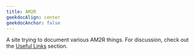 ```yaml
---
title: AM2R
geekdocAlign: center
geekdocAnchor: false
---
```


A site trying to document various AM2R things.
For discussion, check out the [Useful Links](/useful-links/chats) section.